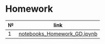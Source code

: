 # Homework
        
| № | link |
| --- | ------ |
| 1 | [notebooks_Homework_GD.ipynb](https://github.com/KaiserRed/MAI/blob/main/Ml/notebooks_Homework_GD.ipynb) |
